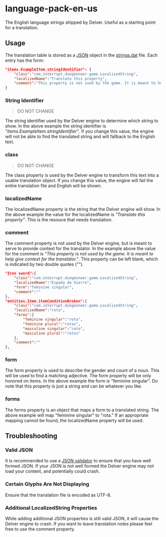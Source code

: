# language-pack-en-us
The English language strings shipped by Delver. Useful as a starting point for a translation.

## Usage
The translation table is stored as a [JSON](http://en.wikipedia.org/wiki/JSON) object in the [strings.dat](./data/strings.dat) file. Each entry has the form:

```json
"items.ExampleItem.stringIdentifier": {
    "class":"com.interrupt.dungeoneer.game.LocalizedString",
    "localizedName":"Translate this property",
    "comment":"This property is not used by the game. It is meant to help give context for the translator."
}
```

### String Identifier
> DO NOT CHANGE  

The string identifier used by the Delver engine to determine which string to show. In the above example the string identifier is _"items.ExampleItem.stringIdentifier"_.  If you change this value, the engine will not be able to find the translated string and will fallback to the English text.

### class
> DO NOT CHANGE  

The class property is used by the Delver engine to transform this text into a usable translation object. If you change this value, the engine will fail the entire translation file and English will be shown.

### localizedName
The localizedName property is the string that the Delver engine will show. In the above example the value for the localizedName is _"Translate this property"_. This is the resouce that needs translation.

### comment
The comment property is not used by the Delver engine, but is meant to serve to provide context for the translator. In the example above the value for the comment is _"This property is not used by the game. It is meant to help give context for the translator."_. This property can be left blank, which is indicated by two double quotes ("").

```json
"Iron sword":{
    "class":"com.interrupt.dungeoneer.game.LocalizedString",
    "localizedName":"Espada de hierro",
    "form":"feminine singular",
    "comment":""
},
"entities.Item.itemConditionBroken":{
    "class":"com.interrupt.dungeoneer.game.LocalizedString",
    "localizedName":"rota",
    "forms":{
        "feminine singular":"rota",
        "feminine plural":"rotas",
        "masculine singular":"roto",
        "masculine plural":"rotos"
    },
    "comment":""
},
```

### form
The form property is used to describe the gender and count of a noun. This will be used to find a matching adjective. The form property will be only honored on items. In the above example the form is "feminine singular". Do note that this property is just a string and can be whatever you like.

### forms
The forms property is an object that maps a form to a translated string. The above example will map "feminine singular" to "rota." If an appropriate mapping cannot be found, the localizedName property will be used.

## Troubleshooting
### Valid JSON
It is recommended to use a [JSON validator](http://www.google.com/#q=json+validator) to ensure that you have well formed JSON. If your JSON is not well formed the Delver engine may not load your content, and potentially could crash.

### Certain Glyphs Are Not Displaying
Ensure that the translation file is encoded as UTF-8.

### Additional LocalizedString Properties
While adding additional JSON properties is still valid JSON, it will cause the Delver engine to crash. If you want to leave translation notes please feel free to use the comment property.
